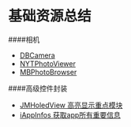 基础资源总结
===========
####相机
* [DBCamera](https://github.com/danielebogo/DBCamera)
* [NYTPhotoViewer](https://github.com/NYTimes/NYTPhotoViewer)
* [MBPhotoBrowser](https://github.com/mwaterfall/MWPhotoBrowser) 


####高级控件封装
* [JMHoledView 高亮显示重点模块](https://github.com/leverdeterre/JMHoledView)
* [iAppInfos 获取app所有重要信息](https://github.com/leverdeterre/iAppInfos)
